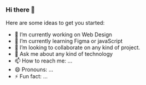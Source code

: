 ### Hi there 👋
Here are some ideas to get you started:

- 🔭 I’m currently working on Web Design
- 🌱 I’m currently learning Figma or javaScript
- 👯 I’m looking to collaborate on any kind of project.
- 💬 Ask me about any kind of technology 
- 📫 How to reach me: ...
- 😄 Pronouns: ...
- ⚡ Fun fact: ...

